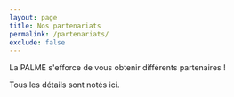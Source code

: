 ```yaml
---
layout: page
title: Nos partenariats
permalink: /partenariats/
exclude: false
---
```


La PALME s'efforce de vous obtenir différents partenaires ! 

Tous les détails sont notés ici.